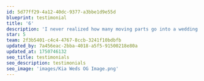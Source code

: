 ```yaml
---
id: 5d77ff29-4a12-40dc-9377-a3bbe1d9e55d
blueprint: testimonial
title: '6'
description: 'I never realized how many moving parts go into a wedding until we started planning ours. Having someone who knows the industry inside and out was a lifesaver. Their insight into contracts, timelines, and styling was invaluable. The day went off without a hitch!'
star: 5
team: 2f3b5401-c4c4-4767-8ccb-3241f10bdbfb
updated_by: 7a456eac-2bba-4018-a5f5-91500218e80a
updated_at: 1750746132
seo_title: testimonials
seo_description: testimonials
seo_image: 'images/Kia Weds OG Image.png'
---
```

